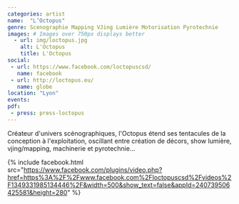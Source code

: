 ```yaml
---
categories: artist
name:  "L’Octopus"
genre: Scenographie Mapping VJing Lumière Motorisation Pyrotechnie
images: # Images over 750px displays better
  - url: img/loctopus.jpg
    alt: L'Octopus
    title: L'Octopus
social:
 - url: https://www.facebook.com/loctopuscsd/
   name: facebook
 - url: http://loctopus.eu/
   name: globe
location: "Lyon"
events:
pdf:
 - press: press-loctopus
---
```

Créateur d'univers scénographiques,
l'Octopus étend ses tentacules de la conception à l'exploitation,
oscillant entre création de décors, show lumière, vjing/mapping, machinerie et pyrotechnie...

{% include facebook.html src="https://www.facebook.com/plugins/video.php?href=https%3A%2F%2Fwww.facebook.com%2Floctopuscsd%2Fvideos%2F1349331985134446%2F&width=500&show_text=false&appId=240739506425581&height=280" %}
